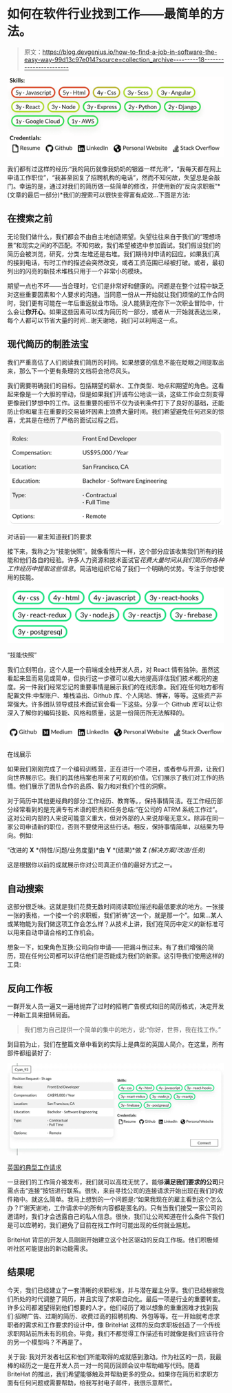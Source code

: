 # 如何在软件行业找到工作——最简单的方法。

> 原文：<https://blog.devgenius.io/how-to-find-a-job-in-software-the-easy-way-99d13c97e014?source=collection_archive---------18----------------------->

![](img/4c33817ab3c7e47dcb564fb81aace978.png)

我们都有过这样的经历:“我的简历就像我奶奶的银器一样光滑”，“我每天都在网上申请工作职位”，“我甚至回复了招聘机构的电话”，然而不知何故，失望总是会敲门。幸运的是，通过对我们的简历做一些简单的修改，并使用新的“反向求职板”*(文章的最后一部分)*我们的搜索可以很快变得富有成效…下面是方法:

## 在搜索之前

无论我们做什么，我们都会不由自主地创造期望。失望往往来自于我们的“理想场景”和现实之间的不匹配。不知何故，我们希望被选中参加面试。我们假设我们的简历会被浏览，研究，分类:左堆还是右堆。我们期待对申请的回应。如果我们真的接到电话，有时工作的描述会突然改变，或者工资范围已经被打破。或者，最初列出的闪亮的新技术堆栈只用于一个非常小的模块。

期望一点也不坏——当合理时，它们是非常好和健康的。问题是在整个过程中缺乏对这些重要因素和个人要求的沟通。当同意一份从一开始就让我们烦恼的工作合同时，我们更有可能在一年后重返就业市场。没人能猜到在你下一次职业冒险中，什么会让**你开心**。如果这些因素可以成为简历的一部分，或者从一开始就表达出来，每个人都可以节省大量的时间…谢天谢地，我们可以利用这一点。

## 现代简历的制胜法宝

我们严重高估了人们阅读我们简历的时间。如果想要的信息不能在眨眼之间提取出来，那么下一个更有条理的文档将会抢尽风头。

我们需要明确我们的目标。包括期望的薪水、工作类型、地点和期望的角色。这看起来像是一个大胆的举动，但是如果我们开诚布公地谈一谈，这些工作会立刻变得更像我们梦想中的工作。这些重要的细节不仅为谈判条件打下了良好的基础，还能防止你和雇主在重要的交易破坏因素上浪费大量时间。我们希望避免任何迟来的惊喜，尤其是在经历了严格的面试过程之后。

![](img/8de83379229815a30a3d7cb28dcfbfe9.png)

对话前——雇主知道我们的要求

接下来，我称之为“技能快照”。就像看照片一样，这个部分应该收集我们所有的技能和他们各自的经验。许多人力资源和技术面试官*花费大量时间从我们简历的各种工作经历中提取这些信息*。简洁地组织它给了我们一个明确的优势。专注于你想使用的技能。

![](img/7985d7f23bea8f2256f54c5d8a9fb3bd.png)

“技能快照”

我们立刻明白，这个人是一个前端或全栈开发人员，对 React 情有独钟。虽然这看起来显而易见或简单，但执行这一步骤可以极大地提高评估我们技术概况的速度。另一件我们经常忘记的重要事情是展示我们的在线形象。我们在任何地方都有配置文件:中型账户、堆栈溢出、Github 库、个人网站、博客，等等。这些资产非常强大。许多团队领导或技术面试官会看一下这些。分享一个 Github 库可以让你深入了解你的编码技能、风格和质量，这是一份简历所无法解释的。

![](img/e69cbd78eb2f076df9a687fa2165282e.png)

在线展示

如果我们刚刚完成了一个编码训练营，正在进行一个项目，或者参与开源，让我们向世界展示它。我们的其他档案也带来了可观的价值。它们展示了我们对工作的热情。他们展示了团队合作的品质、毅力和对我们个性的洞察。

对于简历中其他更经典的部分:工作经历、教育等。，保持事情简洁。在工作经历部分经常看到的是充满专有术语的职责和任务总结:“在公司的 ATRM 系统工作过”。这对公司内部的人来说可能意义重大，但对外部的人来说却毫无意义。除非在同一家公司申请新的职位，否则不要使用这些行话。相反，保持事情简单，以结果为导向。例如:

“改进的 **X** *(特性/问题/业务度量)*由 **Y** *(结果)*做 **Z** *(解决方案/改进/任务)*

这是根据你以前的成就展示你对公司真正价值的最好方式之一。

## 自动搜索

这部分很乏味。这就是我们花费无数时间阅读职位描述和最低要求的地方。一张接一张的表格，一个接一个的求职板，我们祈祷“这一个，就是那一个”。如果…某人或某物能为我们做这项工作会怎么样？从技术上讲，我们在简历中定义的新标准可以用来自动申请合格的工作机会。

想象一下，如果角色互换:公司向你申请——把漏斗倒过来。有了我们增强的简历，现在任何公司都可以评估他们是否能成为我们的新家。这引导我们使用这样的工具:

## 反向工作板

一群开发人员一遍又一遍地抛弃了过时的招聘广告模式和旧的简历格式，决定开发一种新工具来扭转局面。

> 我们想为自己提供一个简单的集中的地方，说:“你好，世界，我在找工作。”

到目前为止，我们在整篇文章中看到的实际上是典型的英国人简介。在这里，所有部件都组装好了:

![](img/8e54695fa363b3332367b5fbe695d8d5.png)

[英国的典型工作请求](https://www.britehat.com/?utm_source=Medium&utm_medium=Article&utm_term=Find-a-job-in-software-the-easy-way&utm_content=&utm_campaign=BH-M-C)

一旦我们的工作简介被发布，我们就可以高枕无忧了。能够**满足我们要求的公司**只需点击“连接”按钮进行联系。很快，来自寻找公司的连接请求开始出现在我们的收件箱中。就这么简单。我马上想到的一个问题是:“如果我现在的雇主看到这个怎么办？!"谢天谢地，工作请求中的所有内容都是匿名的。只有当我们接受一家公司的邀请时，我们才会透露自己的私人信息。很快，我们让公司知道在什么条件下我们是可以应聘的，我们避免了目前在找工作时可能出现的任何就业尴尬。

BriteHat 背后的开发人员刚刚开始建立这个社区驱动的反向工作板。他们积极倾听社区可能提出的新功能需求。

## 结果呢

今天，我们已经建立了一套清晰的求职标准，并与潜在雇主分享。我们已经根据我们所处的时代调整了简历，并且实现了求职自动化。最后一项是行业的重要转变。许多公司都渴望得到他们想要的人才。他们经历了难以想象的重重困难才找到我们:招聘广告、过期的简历、收费过高的招聘机构、外包等等。在一开始就考虑求职者的需求和工作要求的设计中，像 BriteHat 这样的反向求职板创造了一个传统求职网站前所未有的机会。毕竟，我们不都觉得工作描述有时就像是我们应该符合的另一个模型吗？不再是了。

关于我:
我对开发者社区和他们所能取得的成就感到激动。作为社区的一员，我最棒的经历之一是在开发人员一对一的简历回顾会议中帮助编写代码。随着 BriteHat 的推出，我们希望能够触及并帮助更多的受众。如果你在简历和求职方面有任何问题或需要帮助，给我写封电子邮件，我很乐意帮忙。